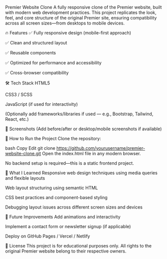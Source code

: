 Premier Website Clone
A fully responsive clone of the Premier website, built with modern web development practices. This project replicates the look, feel, and core structure of the original Premier site, ensuring compatibility across all screen sizes—from desktops to mobile devices.

🔥 Features
✅ Fully responsive design (mobile-first approach)

✅ Clean and structured layout

✅ Reusable components

✅ Optimized for performance and accessibility

✅ Cross-browser compatibility

🛠️ Tech Stack
HTML5

CSS3 / SCSS

JavaScript (if used for interactivity)

(Optionally add frameworks/libraries if used — e.g., Bootstrap, Tailwind, React, etc.)

📸 Screenshots
(Add before/after or desktop/mobile screenshots if available)

🚀 How to Run the Project
Clone the repository:

bash
Copy
Edit
git clone https://github.com/yourusername/premier-website-clone.git
Open the index.html file in any modern browser.

No backend setup is required—this is a static frontend project.

🧠 What I Learned
Responsive web design techniques using media queries and flexible layouts

Web layout structuring using semantic HTML

CSS best practices and component-based styling

Debugging layout issues across different screen sizes and devices

📌 Future Improvements
Add animations and interactivity

Implement a contact form or newsletter signup (if applicable)

Deploy on GitHub Pages / Vercel / Netlify

📄 License
This project is for educational purposes only. All rights to the original Premier website belong to their respective owners.

